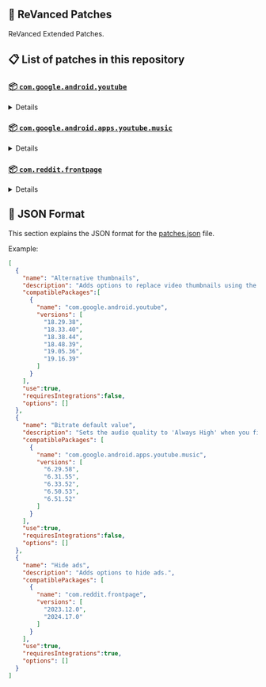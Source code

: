 ## 🧩 ReVanced Patches

ReVanced Extended Patches.

## 📋 List of patches in this repository

### [📦 `com.google.android.youtube`](https://play.google.com/store/apps/details?id=com.google.android.youtube)
<details>

| 💊 Patch | 📜 Description | 🏹 Target Version |
|:--------:|:--------------:|:-----------------:|
| `Alternative thumbnails` | Adds options to replace video thumbnails using the DeArrow API or image captures from the video. | 18.29.38 ~ 19.16.39 |
| `Ambient mode control` | Adds an option to bypass the restrictions of ambient mode or disable it completely. | 18.29.38 ~ 19.16.39 |
| `Change player flyout menu toggles` | Adds an option to use text toggles instead of switch toggles within the additional settings menu. | 18.29.38 ~ 19.16.39 |
| `Change shorts repeat state` | Adds an options for whether shorts should repeat, autoplay, or stop. | 18.29.38 ~ 19.16.39 |
| `Change start page` | Adds an option to set which page the app opens in instead of the homepage. | 18.29.38 ~ 19.16.39 |
| `Custom branding icon YouTube` | Change the YouTube launcher icon to the icon specified in options.json. | 18.29.38 ~ 19.16.39 |
| `Custom branding name YouTube` | Rename the YouTube app to the name specified in options.json. | 18.29.38 ~ 19.16.39 |
| `Custom double tap length` | Add 'double-tap to seek' value. | 18.29.38 ~ 19.16.39 |
| `Custom package name` | Changes the package name for the non-root build of YouTube and YouTube Music to the name specified in options.json. | ALL |
| `Description components` | Adds an option to hide or disable description components. | 18.29.38 ~ 19.16.39 |
| `Disable QUIC protocol` | Adds an option to disable CronetEngine's QUIC protocol. | 18.29.38 ~ 19.16.39 |
| `Disable auto audio tracks` | Adds an option to disable audio tracks from being automatically enabled. | 18.29.38 ~ 19.16.39 |
| `Disable auto captions` | Adds an option to disable captions from being automatically enabled. | 18.29.38 ~ 19.16.39 |
| `Disable haptic feedback` | Adds an option to disable haptic feedback when swiping the video player. | 18.29.38 ~ 19.16.39 |
| `Disable resuming shorts on startup` | Adds an option to disable the Shorts player from resuming on app startup when Shorts were last being watched. | 18.29.38 ~ 19.16.39 |
| `Disable splash animation` | Adds an option to disable splash animation. | 18.29.38 ~ 19.16.39 |
| `Enable debug logging` | Adds an option to enable debug logging. | 18.29.38 ~ 19.16.39 |
| `Enable external browser` | Adds an option to always open links in your browser instead of in the in-app-browser. | 18.29.38 ~ 19.16.39 |
| `Enable gradient loading screen` | Adds an option to enable gradient loading screen. | 18.29.38 ~ 19.16.39 |
| `Enable minimized playback` | Enables minimized and background playback. | 18.29.38 ~ 19.16.39 |
| `Enable open links directly` | Adds an option to skip over redirection URLs in external links. | 18.29.38 ~ 19.16.39 |
| `Enable tablet mini player` | Adds an option to enable the tablet mini player layout. | 18.29.38 ~ 19.16.39 |
| `Fullscreen components` | Adds options to hide or change components related to fullscreen. | 18.29.38 ~ 19.16.39 |
| `GmsCore support` | Allows patched Google apps to run without root and under a different package name by using GmsCore instead of Google Play Services. | 18.29.38 ~ 19.16.39 |
| `Hide action buttons` | Adds options to hide action buttons under videos. | 18.29.38 ~ 19.16.39 |
| `Hide ads` | Adds options to hide ads. | 18.29.38 ~ 19.16.39 |
| `Hide comments component` | Adds options to hide components related to comments. | 18.29.38 ~ 19.16.39 |
| `Hide double tap overlay filter` | Hides the dark overlay when double-tapping to seek. | 18.29.38 ~ 19.16.39 |
| `Hide feed components` | Adds options to hide components related to feed. | 18.29.38 ~ 19.16.39 |
| `Hide feed flyout menu` | Adds the ability to hide feed flyout menu components using a custom filter. | 18.29.38 ~ 19.16.39 |
| `Hide layout components` | Adds options to hide general layout components. | 18.29.38 ~ 19.16.39 |
| `Hide player button background` | Hides the dark background surrounding the video player controls. | 18.29.38 ~ 19.16.39 |
| `Hide player buttons` | Adds an option to hide buttons in the video player. | 18.29.38 ~ 19.16.39 |
| `Hide player flyout menu` | Adds options to hide player flyout menu components. | 18.29.38 ~ 19.16.39 |
| `Layout switch` | Adds an option to trick dpi to use tablet or phone layout. | 18.29.38 ~ 19.16.39 |
| `MaterialYou` | Enables MaterialYou theme for Android 12+ | 18.29.38 ~ 19.16.39 |
| `Navigation bar components` | Adds options to hide or change components related to navigation bar. | 18.29.38 ~ 19.16.39 |
| `Overlay buttons` | Adds an option to display overlay buttons in the video player. | 18.29.38 ~ 19.16.39 |
| `Player components` | Adds options to hide or change components related to player. | 18.29.38 ~ 19.16.39 |
| `Remove viewer discretion dialog` | Adds an option to remove the dialog that appears when opening a video that has been age-restricted by accepting it automatically. This does not bypass the age restriction. | 18.29.38 ~ 19.16.39 |
| `Return YouTube Dislike` | Shows the dislike count of videos using the Return YouTube Dislike API. | 18.29.38 ~ 19.16.39 |
| `Sanitize sharing links` | Adds an option to remove tracking query parameters from URLs when sharing links. | 18.29.38 ~ 19.16.39 |
| `Seekbar components` | Adds options to hide or change components related to player. | 18.29.38 ~ 19.16.39 |
| `Settings` | Applies mandatory patches to implement ReVanced Extended settings into the application. | 18.29.38 ~ 19.16.39 |
| `Shorts components` | Adds options to hide or change components related to YouTube Shorts. | 18.29.38 ~ 19.16.39 |
| `Shorts outline button` | Apply the outline icon to the action button of the Shorts player. | 18.29.38 ~ 19.16.39 |
| `SponsorBlock` | Integrates SponsorBlock which allows skipping video segments such as sponsored content. | 18.29.38 ~ 19.16.39 |
| `Spoof app version` | Adds options to spoof the YouTube client version. This can be used to restore old UI elements and features. | 18.29.38 ~ 19.16.39 |
| `Spoof format stream data` | Adds options to spoof format stream data to prevent playback issues. | 18.29.38 ~ 19.16.39 |
| `Spoof test client` | Adds an option to spoof as test client. | 18.29.38 ~ 19.16.39 |
| `Swipe controls` | Adds options to enable and configure volume and brightness swipe controls. | 18.29.38 ~ 19.16.39 |
| `Theme` | Change the app's theme to the values specified in options.json. | 18.29.38 ~ 19.16.39 |
| `Toolbar components` | Adds options to hide or change components located on the toolbar such as toolbar buttons, search bar, and header. | 18.29.38 ~ 19.16.39 |
| `Translations` | Add Crowdin translations for YouTube. | 18.29.38 ~ 19.16.39 |
| `Video playback` | Adds options to customize settings related to video playback,such as default video quality and playback speed, etc. | 18.29.38 ~ 19.16.39 |
</details>

### [📦 `com.google.android.apps.youtube.music`](https://play.google.com/store/apps/details?id=com.google.android.apps.youtube.music)
<details>

| 💊 Patch | 📜 Description | 🏹 Target Version |
|:--------:|:--------------:|:-----------------:|
| `Amoled` | Applies a pure black theme to some components. | 6.29.58 ~ 6.51.52 |
| `Bitrate default value` | Sets the audio quality to 'Always High' when you first install the app. | 6.29.58 ~ 6.51.52 |
| `Certificate spoof` | Enables YouTube Music to work with Android Auto by spoofing the YouTube Music certificate. | 6.29.58 ~ 6.51.52 |
| `Change start page` | Adds an option to set which page the app opens in instead of the homepage. | 6.29.58 ~ 6.51.52 |
| `Custom branding icon YouTube Music` | Changes the YouTube Music app icon to the icon specified in options.json. | 6.29.58 ~ 6.51.52 |
| `Custom branding name YouTube Music` | Renames the YouTube Music app to the name specified in options.json. | 6.29.58 ~ 6.51.52 |
| `Custom package name` | Changes the package name for the non-root build of YouTube and YouTube Music to the name specified in options.json. | 6.29.58+ |
| `Disable auto captions` | Adds an option to disable captions from being automatically enabled. | 6.29.58 ~ 6.51.52 |
| `Disable dislike redirection` | Adds an option to disable redirection to the next track when clicking dislike button. | 6.29.58 ~ 6.51.52 |
| `Enable debug logging` | Adds an option to enable debug logging. | 6.29.58 ~ 6.51.52 |
| `Enable landscape mode` | Adds an option to enable landscape mode when rotating the screen on phones. | 6.29.58 ~ 6.51.52 |
| `Enable minimized playback` | Enables minimized and background playback. | 6.29.58 ~ 6.51.52 |
| `Enable opus codec` | Adds an option use the opus audio codec instead of the mp4a audio codec. | 6.29.58 ~ 6.51.52 |
| `Flyout menu components` | Adds options to hide or change flyout menu components. | 6.29.58 ~ 6.51.52 |
| `GmsCore support` | Allows patched Google apps to run without root and under a different package name by using GmsCore instead of Google Play Services. | 6.29.58 ~ 6.51.52 |
| `Hide account components` | Adds the options to hide components related to account menu. | 6.29.58 ~ 6.51.52 |
| `Hide action bar components` | Adds options to hide action bar components and replace the offline download button with an external download button. | 6.29.58 ~ 6.51.52 |
| `Hide ads` | Adds options to hide ads. | 6.29.58 ~ 6.51.52 |
| `Hide double tap overlay filter` | Hides the dark overlay when double-tapping to seek. | 6.29.58 ~ 6.51.52 |
| `Hide layout components` | Adds options to hide general layout components. | 6.29.58 ~ 6.51.52 |
| `Hide overlay filter` | Hides the dark overlay when comment, share, save to playlist, and flyout panels are open. | 6.29.58 ~ 6.51.52 |
| `Hide player overlay filter` | Hides the dark overlay when single-tapping player. | 6.29.58 ~ 6.51.52 |
| `Navigation bar components` | Adds options to hide or change components related to navigation bar. | 6.29.58 ~ 6.51.52 |
| `Player components` | Adds options to hide or change components related to player. | 6.29.58 ~ 6.51.52 |
| `Remove viewer discretion dialog` | Adds an option to remove the dialog that appears when opening a video that has been age-restricted by accepting it automatically. This does not bypass the age restriction. | 6.29.58 ~ 6.51.52 |
| `Replace cast button` | Adds an option to replace the cast button in the player with the "Open music" button. | 6.29.58 ~ 6.51.52 |
| `Restore old style library shelf` | Adds an option to return the library tab to the old style. | 6.29.58 ~ 6.51.52 |
| `Return YouTube Dislike` | Adds an option to show the dislike count of songs using the Return YouTube Dislike API. | 6.29.58 ~ 6.51.52 |
| `Sanitize sharing links` | Adds an option to remove tracking query parameters from URLs when sharing links. | 6.29.58 ~ 6.51.52 |
| `Settings` | Adds ReVanced Extended settings to YouTube Music. | 6.29.58 ~ 6.51.52 |
| `SponsorBlock` | Adds options to enable and configure SponsorBlock, which can skip undesired video segments such as non-music sections. | 6.29.58 ~ 6.51.52 |
| `Spoof app version` | Adds options to spoof the YouTube Music client version. This can remove the radio mode restriction in Canadian regions or disable real-time lyrics. | 6.29.58 ~ 6.51.52 |
| `Translations` | Adds Crowdin translations for YouTube Music. | 6.29.58 ~ 6.51.52 |
| `Video playback` | Adds options to customize settings related to video playback,such as default video quality and playback speed. | 6.29.58 ~ 6.51.52 |
</details>

### [📦 `com.reddit.frontpage`](https://play.google.com/store/apps/details?id=com.reddit.frontpage)
<details>

| 💊 Patch | 📜 Description | 🏹 Target Version |
|:--------:|:--------------:|:-----------------:|
| `Change package name` | Changes the package name for Reddit to the name specified in options.json. | 2023.12.0 ~ 2024.17.0 |
| `Custom branding name Reddit` | Renames the Reddit app to the name specified in options.json. | 2023.12.0 ~ 2024.17.0 |
| `Disable screenshot popup` | Adds an option to disable the popup that shows up when taking a screenshot. | 2023.12.0 ~ 2024.17.0 |
| `Hide ads` | Adds options to hide ads. | 2023.12.0 ~ 2024.17.0 |
| `Hide navigation buttons` | Adds options to hide buttons in the navigation bar. | 2023.12.0 ~ 2024.17.0 |
| `Hide recently visited shelf` | Adds an option to hide the recently visited shelf in the sidebar. | 2023.12.0 ~ 2024.17.0 |
| `Open links directly` | Adds an option to skip over redirection URLs in external links. | 2023.12.0 ~ 2024.17.0 |
| `Open links externally` | Adds an option to always open links in your browser instead of in the in-app-browser. | 2023.12.0 ~ 2024.17.0 |
| `Premium icon` | Unlocks premium app icons. | 2023.12.0 ~ 2024.17.0 |
| `Remove subreddit dialog` | Adds options to remove the NSFW community warning and notifications suggestion dialogs by dismissing them automatically. | 2023.12.0 ~ 2024.17.0 |
| `Sanitize sharing links` | Adds an option to remove tracking query parameters from URLs when sharing links. | 2023.12.0 ~ 2024.17.0 |
| `Settings` | Adds ReVanced Extended settings to Reddit. | 2023.12.0 ~ 2024.17.0 |
</details>



## 📝 JSON Format

This section explains the JSON format for the [patches.json](patches.json) file.

Example:

```json
[
  {
    "name": "Alternative thumbnails",
    "description": "Adds options to replace video thumbnails using the DeArrow API or image captures from the video.",
    "compatiblePackages":[
      {
        "name": "com.google.android.youtube",
        "versions": [
          "18.29.38",
          "18.33.40",
          "18.38.44",
          "18.48.39",
          "19.05.36",
          "19.16.39"
        ]
      }
    ],
    "use":true,
    "requiresIntegrations":false,
    "options": []
  },
  {
    "name": "Bitrate default value",
    "description": "Sets the audio quality to 'Always High' when you first install the app.",
    "compatiblePackages": [
      {
        "name": "com.google.android.apps.youtube.music",
        "versions": [
          "6.29.58",
          "6.31.55",
          "6.33.52",
          "6.50.53",
          "6.51.52"
        ]
      }
    ],
    "use":true,
    "requiresIntegrations":false,
    "options": []
  },
  {
    "name": "Hide ads",
    "description": "Adds options to hide ads.",
    "compatiblePackages": [
      {
        "name": "com.reddit.frontpage",
        "versions": [
          "2023.12.0",
          "2024.17.0"
        ]
      }
    ],
    "use":true,
    "requiresIntegrations":true,
    "options": []
  }
]
```